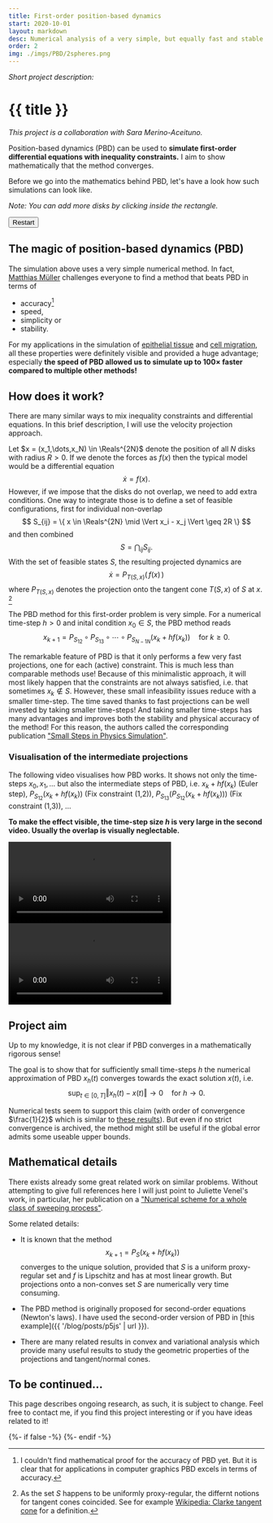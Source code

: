 ```yaml
---
title: First-order position-based dynamics
start: 2020-10-01
layout: markdown
desc: Numerical analysis of a very simple, but equally fast and stable numerical method from computer graphics.
order: 2
img: ./imgs/PBD/2spheres.png
---
```


_Short project description:_

# {{ title }}

_This project is a collaboration with Sara Merino-Aceituno._

Position-based dynamics (PBD) can be used to **simulate first-order differential equations with inequality constraints.** I aim to show mathematically that the method converges.


Before we go into the mathematics behind PBD, let's have a look how such simulations can look like.

_Note: You can add more disks by clicking inside the rectangle._

<div class="container mx-auto w-max">
<button id="sim_1_run" class="flex border-2 border-lime-800 hover:bg-lime-300 bg-lime-200 rounded-xl pl-4 pr-4 my-4 drop-shadow-xl">Restart</button>
</div>
<div class="container mx-auto w-max">
<div id="sim_1" class="flex drop-shadow-xl border-2 w-[240px]"></div>
</div>

## The magic of position-based dynamics (PBD)

The simulation above uses a very simple numerical method. In fact, [Matthias Müller](https://matthias-research.github.io/pages/challenges/challenges.html) 
challenges everyone to find a method that beats PBD in terms of
- accuracy[^1]
- speed,
- simplicity or 
- stability.

For my applications in the simulation of [epithelial tissue](../epithelial-to-mesenchymal) and [cell migration](../cell-migration-model), all these properties were definitely visible and provided a huge advantage; especially **the speed of PBD allowed us to simulate up to $100\times$ faster compared to multiple other methods!**

## How does it work?

There are many similar ways to mix inequality constraints and differential equations. In this brief description, I will use the velocity projection approach.

Let $x = (x_1,\dots,x_N) \in \Reals^{2N}$ denote the position of all $N$ disks with radius $R > 0$. If we denote the forces as $f(x)$ then the typical model would be a differential equation
$$
\dot x = f(x).
$$
However, if we impose that the disks do not overlap, we need to add extra conditions.
One way to integrate those is to define a set of feasible configurations, first for individual non-overlap
$$
S_{ij} = \{ x \in \Reals^{2N} \mid \Vert x_i - x_j \Vert \geq 2R \}
$$
and then combined 
$$
S = \bigcap_{ij} S_{ij}.
$$
With the set of feasible states $S$, the resulting projected dynamics are
$$
\dot x = P_{T(S,x)}( \, f(x) \, )
$$
where $P_{T(S,x)}$ denotes the projection onto the tangent cone $T(S,x)$ of $S$ at $x$.
[^Tangent_cone]

[^Tangent_cone]: As the set $S$ happens to be uniformly proxy-regular, the differnt notions
for tangent cones coincided. See for example [Wikipedia: Clarke tangent cone](https://en.wikipedia.org/wiki/Tangent_cone#Clarke_tangent_cone) for a definition.

The PBD method for this first-order problem is very simple. For a numerical time-step $h > 0$ and inital condition $x_0 \in S$, the PBD method reads
$$
x_{k+1} = P_{S_{12}} \circ P_{S_{13}} \circ\cdots \circ P_{S_{N-1 N}} ( x_{k} + h f(x_{k}) )
\quad 
\text{for } k \geq 0.
$$

The remarkable feature of PBD is that it only performs a few very fast projections, one for each (active) constraint. This is much less than comparable methods use!
Because of this minimalistic approach, it will most likely happen that the constraints are not always satisfied, i.e. that sometimes $x_k \notin S$. However, these small infeasibility issues reduce with a smaller time-step. The time saved thanks to fast projections can be well invested by taking smaller time-steps! And taking smaller time-steps has many advantages and improves both the stability and physical accuracy of the method! For this reason, the authors called the corresponding publication ["Small Steps in Physics Simulation"](https://matthias-research.github.io/pages/publications/smallsteps.pdf).


### Visualisation of the intermediate projections

The following video visualises how PBD works.
It shows not only the time-steps $x_0, x_1, ...$ but also the intermediate 
steps of PBD, i.e. $x_k + h f(x_k)$ (Euler step), $P_{S_{1 2}}(x_k + h f(x_k))$ (Fix constraint (1,2)), $P_{S_{1 3}}( P_{S_{1 2}}(x_k + h f(x_k)))$ (Fix constraint (1,3)), ...

**To make the effect visible, the time-step size $h$ is very large in the second video. Usually the overlap is visually neglectable.**

<div class="container md:columns-2">
<div class="mx-auto">
    <video width="320" class="mx-auto" autoplay loop>
    <source type="video/mp4" src="{{ '/assets/videos/000_pbd_small_dt.mp4' | url }}">
    </video>
</div>

<div class="mx-auto">
    <video width="320" class="mx-auto pt-8" autoplay loop>
    <source type="video/mp4" src="{{ '/assets/videos/003_pbd_large_dt.mp4' | url }}">
    </video>
</div>
</div>


## Project aim

Up to my knowledge, it is not clear if PBD converges in a mathematically rigorous sense!

The goal is to show that for sufficiently small time-steps $h$ the numerical approximation of PBD $x_h(t)$ converges towards the exact solution $x(t)$, i.e.
$$
\sup_{t \in [0,T]} \Vert x_h(t) - x(t) \Vert \to 0
\quad 
\text{for } h \to 0.
$$

Numerical tests seem to support this claim (with order of convergence $\frac{1}{2}$ which is similar to [these results](https://arxiv.org/abs/1009.2837)). But even if no strict convergence is archived, the method might still be useful if the global error admits some useable upper bounds.


## Mathematical details

There exists already some great related work
on similar problems. Without attempting to give full references here I will just point to Juliette Venel's work, in particular, her publication on a ["Numerical scheme for a whole class of sweeping process"](https://arxiv.org/abs/0904.2694).

Some related details:
- It is known that the method
$$
x_{k+1} = P_S( x_k + h f(x_k))
$$
converges to the unique solution, provided that
$S$ is a uniform proxy-regular set and $f$ is Lipschitz and has at most linear growth.
But projections onto a non-conves set $S$ are numerically very time consuming.  

- The PBD method is originally proposed for second-order equations (Newton's laws).
I have used the second-order version of PBD in [this example]({{ '/blog/posts/p5js' | url }}).

- There are many related results in convex and variational analysis
which provide many useful results to study the
geometric properties of the projections and tangent/normal cones.

## To be continued...

This page describes ongoing research, as such, it is subject to change.
Feel free to contact me, if you find this project interesting or if you have ideas related to it!



[^1]: I couldn't find mathematical proof for the 
accuracy of PBD yet. But it is clear that for applications in computer graphics PBD excels in terms of accuracy.

<!-- this is here to allow markdown preview with scripts -->
{%- if false -%}
    <script src="https://cdnjs.cloudflare.com/ajax/libs/p5.js/1.4.1/p5.min.js" integrity="sha512-NxocnqsXP3zm0Xb42zqVMvjQIktKEpTIbCXXyhBPxqGZHqhcOXHs4pXI/GoZ8lE+2NJONRifuBpi9DxC58L0Lw==" crossorigin="anonymous" referrerpolicy="no-referrer"></script>
{%- endif -%}


<div>

<script>
    const pv = p5.Vector;
    var sim_1 = function(p) {

        const w = 240;
        const h = 320;

        const n_sub = 40;
        const x_0 = w/2;
        const y_0 = h/4;

        function f(z) { return p.createVector(0.0, 0.1); }
        
        const R = 20;
        let X = [];

        p.setup = function() {
          p.createCanvas(w, h);
          p.frameRate(30);

        }

        function init(){
          X.length = 0;

          for( let i = 0; i < 10; ++i) {
           X[i] = p.createVector(x_0 + p.random(-R,R), y_0 + p.random(-R,R));
          }
        }
        init();

        p.draw = function() {
            p.background(255,255,255);
            
            const N = X.length;
            const dt = p.deltaTime / n_sub;
            
            for( let k = 0; k < n_sub; ++k ) 
            {
                for( let i = 0; i < N; ++i ) {
                    X[i].add( pv.mult(f(X[i]), dt) );
                }
                    
                for( let i = 0; i < N; ++i ) {
                    if( X[i].y > h - R ) {
                    X[i].y = h - R;
                    }
                    if( X[i].x > w - R ) {
                    X[i].x = w - R;
                    }
                    if( X[i].x < R ) {
                    X[i].x = R;
                    }
                }

                for( let i = 0; i < N; ++i ) {
                    for( let j = 0; j < i; ++j ) {
                        let d = pv.dist(X[i], X[j]);
                        if( d-2*R < 0 && d > 0) {
                            const xixj = pv.mult(pv.sub( X[i], X[j] ), 0.5*(d-2*R)/d);
                            X[i].sub( xixj );
                            X[j].add( xixj );
                        }
                    }
                }
            }

          p.noStroke();
          for( let i = 0; i < N; ++i ) {
            p.fill(100,150,70);
            p.circle(X[i].x, X[i].y, 2*R);
          }
        }


        p.mouseClicked = function(){
            let N = X.length; 
            if( p.mouseX > 0 && p.mouseX < p.width 
                && p.mouseY > 0 && p.mouseY < p.height) {
                X[N] = p.createVector( p.mouseX, p.mouseY );
            }
        }

        let run_btn = document.getElementById("sim_1_run");
        run_btn.onclick = function(){init();};

    };



    let myp5 = new p5(sim_1, 'sim_1');
</script>
</div>
